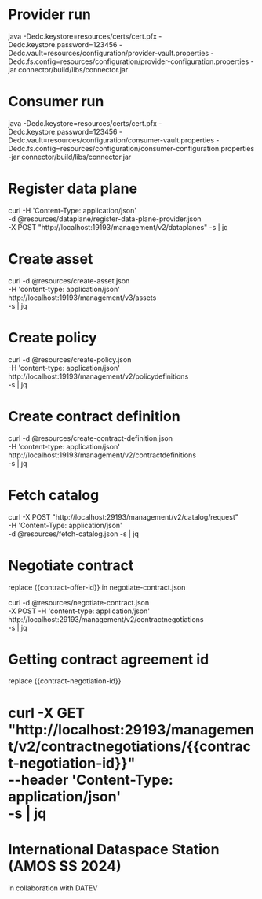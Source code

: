 # Provider run

java -Dedc.keystore=resources/certs/cert.pfx -Dedc.keystore.password=123456 -Dedc.vault=resources/configuration/provider-vault.properties -Dedc.fs.config=resources/configuration/provider-configuration.properties -jar connector/build/libs/connector.jar

# Consumer run

java -Dedc.keystore=resources/certs/cert.pfx -Dedc.keystore.password=123456 -Dedc.vault=resources/configuration/consumer-vault.properties -Dedc.fs.config=resources/configuration/consumer-configuration.properties -jar connector/build/libs/connector.jar

# Register data plane

curl -H 'Content-Type: application/json' \
     -d @resources/dataplane/register-data-plane-provider.json \
     -X POST "http://localhost:19193/management/v2/dataplanes" -s | jq

# Create asset

curl -d @resources/create-asset.json \
  -H 'content-type: application/json' http://localhost:19193/management/v3/assets \
  -s | jq

# Create policy

curl -d @resources/create-policy.json \
  -H 'content-type: application/json' http://localhost:19193/management/v2/policydefinitions \
  -s | jq

# Create contract definition

curl -d @resources/create-contract-definition.json \
  -H 'content-type: application/json' http://localhost:19193/management/v2/contractdefinitions \
  -s | jq

# Fetch catalog

curl -X POST "http://localhost:29193/management/v2/catalog/request" \
    -H 'Content-Type: application/json' \
    -d @resources/fetch-catalog.json -s | jq

# Negotiate contract

replace {{contract-offer-id}} in negotiate-contract.json

curl -d @resources/negotiate-contract.json \
  -X POST -H 'content-type: application/json' http://localhost:29193/management/v2/contractnegotiations \
  -s | jq

# Getting contract agreement id

replace {{contract-negotiation-id}}

curl -X GET "http://localhost:29193/management/v2/contractnegotiations/{{contract-negotiation-id}}" \
    --header 'Content-Type: application/json' \
    -s | jq
=======
# International Dataspace Station (AMOS SS 2024)
in collaboration with DATEV

